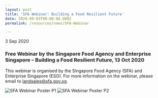 ```yaml
---
layout: post
title: 'SFA Webinar: Building a Food Resilient Future'
date: 2020-09-03T00:00:00.000Z
permalink: /resources/news/SFA-Webinar

---
```



3 Sep 2020

### **Free Webinar by the Singapore Food Agency and Enterprise Singapore – Building a Food Resilient Future, 13 Oct 2020**

This webinar is organised by the Singapore Food Agency (SFA) and Enterprise Singapore (ESG). For more information on the webinar, please email to landsales@sfa.gov.sg. 

![SFA Webinar Poster P1](/images/SFA-Webinar-Poster-1.jpg)
![SFA Webinar Poster P2](/images/SFA-Webinar-Poster-2.jpg)
